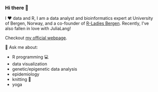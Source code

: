 ### Hi there 👋

I :heart: data and R, I am a data analyst and bioinformatics expert at University of Bergen, Norway, and a co-founder of [R-Ladies Bergen](https://www.meetup.com/rladies-bergen/).
Recently, I've also fallen in love with JuliaLang!

Checkout [my official webpage](https://www.uib.no/en/persons/Julia.Romanowska).

💬 Ask me about:

- R programming :computer:
- data visualization
- genetic/epigenetic data analysis
- epidemiology
- knitting :yarn:
- yoga


<!--
**jromanowska/jromanowska** is a ✨ _special_ ✨ repository because its `README.md` (this file) appears on your GitHub profile.

Here are some ideas to get you started:

- 🔭 I’m currently working on ...
- 🌱 I’m currently learning ...
- 👯 I’m looking to collaborate on ...
- 🤔 I’m looking for help with ...
- 💬 Ask me about ...
- 📫 How to reach me: ...
- 😄 Pronouns: ...
- ⚡ Fun fact: ...
-->
